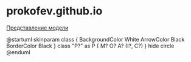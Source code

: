 # prokofev.github.io

[Представление модели](https://raw.githubusercontent.com/really562/prokofev.github.io/master/6%20%D0%B2%D0%BE%D0%BF%D1%80%D0%BE%D1%81%D0%BE%D0%B2%20(%D0%B4%D0%B8%D0%B0%D0%B3%D1%80%D0%B0%D0%BC%D0%BC%D0%B0).png)


@startuml
skinparam class {
	BackgroundColor White
	ArrowColor Black
	BorderColor Black
}
class "P?" as P {
 M?
O? A? (I?, C?)
}
hide circle
@enduml
